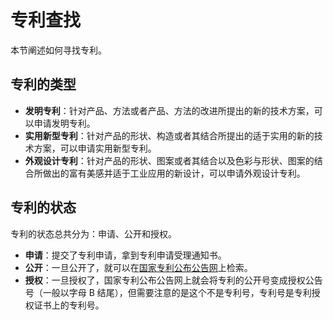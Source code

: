 # 专利查找

本节阐述如何寻找专利。

## 专利的类型

+ **发明专利**：针对产品、方法或者产品、方法的改进所提出的新的技术方案，可以申请发明专利。
+ **实用新型专利**：针对产品的形状、构造或者其结合所提出的适于实用的新的技术方案，可以申请实用新型专利。
+ **外观设计专利**：针对产品的形状、图案或者其结合以及色彩与形状、图案的结合所做出的富有美感并适于工业应用的新设计，可以申请外观设计专利。

## 专利的状态

专利的状态总共分为：申请、公开和授权。

+ **申请**：提交了专利申请，拿到专利申请受理通知书。
+ **公开**：一旦公开了，就可以在[国家专利公布公告网](http://epub.sipo.gov.cn/index.action)上检索。
+ **授权**：一旦授权了，国家专利公布公告网上就会将专利的公开号变成授权公告号（一般以字母 B 结尾），但需要注意的是这个不是专利号，专利号是专利授权证书上的专利号。
